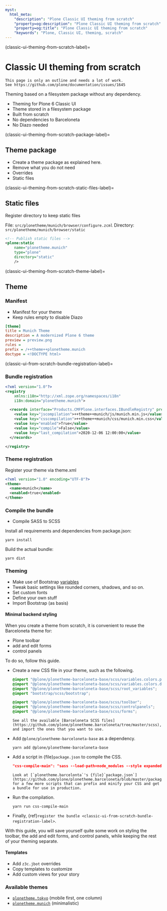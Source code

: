 ```yaml
---
myst:
  html_meta:
    "description": "Plone Classic UI theming from scratch"
    "property=og:description": "Plone Classic UI theming from scratch"
    "property=og:title": "Plone Classic UI theming from scratch"
    "keywords": "Plone, Classic UI, theming, scratch"
---
```


(classic-ui-theming-from-scratch-label)=

# Classic UI theming from scratch

```{todo}
This page is only an outline and needs a lot of work.
See https://github.com/plone/documentation/issues/1645
```

Theming based on a filesystem package without any dependency.

-   Theming for Plone 6 Classic UI
-   Theme stored in a filesystem package
-   Built from scratch
-   No dependencies to Barceloneta
-   No Diazo needed


(classic-ui-theming-from-scratch-package-label)=

## Theme package

-   Create a theme package as explained here.
-   Remove what you do not need
-   Overrides
-   Static files


(classic-ui-theming-from-scratch-static-files-label)=

## Static files

Register directory to keep static files

File: `src/plonetheme/munich/browser/configure.zcml`
Directory: `src/plonetheme/munich/browser/static`

```xml
<!-- Publish static files -->
<plone:static
    name="plonetheme.munich"
    type="plone"
    directory="static"
    />
```


(classic-ui-theming-from-scratch-theme-label)=

## Theme

### Manifest

-   Manifest for your theme
-   Keep rules empty to disable Diazo

```ini
[theme]
title = Munich Theme
description = A modernized Plone 6 theme
preview = preview.png
rules =
prefix = /++theme++plonetheme.munich
doctype = <!DOCTYPE html>
```

(classic-ui-from-scratch-bundle-registration-label)=

### Bundle registration

```xml
<?xml version="1.0"?>
<registry
    xmlns:i18n="http://xml.zope.org/namespaces/i18n"
    i18n:domain="plonetheme.munich">

  <records interface="Products.CMFPlone.interfaces.IBundleRegistry" prefix="plone.bundles/munich">
    <value key="jscompilation">++theme++munich/js/munich.min.js</value>
    <value key="csscompilation">++theme++munich/css/munich.min.css</value>
    <value key="enabled">True</value>
    <value key="compile">False</value>
    <value key="last_compilation">2020-12-06 12:00:00</value>
  </records>

</registry>
```

### Theme registration

Register your theme via theme.xml

```xml
<?xml version="1.0" encoding="UTF-8"?>
<theme>
  <name>munich</name>
  <enabled>true</enabled>
</theme>
```

### Compile the bundle

-   Compile SASS to SCSS

Install all requirements and dependencies from package.json:

```shell
yarn install
```

Build the actual bundle:

```shell
yarn dist
```


### Theming

-   Make use of Bootstrap [variables](https://github.com/twbs/bootstrap/blob/main/scss/_variables.scss)
-   Tweak basic settings like rounded corners, shadows, and so on.
-   Set custom fonts
-   Define your own stuff
-   Import Bootstrap (as basis)


#### Minimal backend styling

When you create a theme from scratch, it is convenient to reuse the Barceloneta theme for:

-   Plone toolbar
-   add and edit forms
-   control panels

To do so, follow this guide.

-   Create a new CSS file in your theme, such as the following.

    ```scss
    @import "@plone/plonetheme-barceloneta-base/scss/variables.colors.plone";
    @import "@plone/plonetheme-barceloneta-base/scss/variables.colors.dark.plone";
    @import "@plone/plonetheme-barceloneta-base/scss/root_variables";
    @import "bootstrap/scss/bootstrap";
    
    @import "@plone/plonetheme-barceloneta-base/scss/toolbar";
    @import "@plone/plonetheme-barceloneta-base/scss/controlpanels";
    @import "@plone/plonetheme-barceloneta-base/scss/forms";
    ```

    ```{tip}
    See all the available [Barceloneta SCSS files](https://github.com/plone/plonetheme.barceloneta/tree/master/scss), and import the ones that you want to use.
    ```

-   Add `@plone/plonetheme-barceloneta-base` as a dependency.

    ```shell
    yarn add @plone/plonetheme-barceloneta-base
    ```

-   Add a script in {file}`package.json` to compile the CSS.

    ```json
    "css-compile-main": "sass --load-path=node_modules --style expanded --source-map --embed-sources --no-error-css plone.scss:../static/plone.css"
    ```

    ```{tip}
    Look at [`plonetheme.barcelonta`'s {file}`package.json`](https://github.com/plone/plonetheme.barceloneta/blob/master/package.json) for a few more scripts that can prefix and minify your CSS and get a bundle for use in production.
    ```

-   Run the compilation.

    ```shell
    yarn run css-compile-main
    ```

-   Finally, {ref}`register the bundle <classic-ui-from-scratch-bundle-registration-label>`.

With this guide, you will save yourself quite some work on styling the toolbar, the add and edit forms, and control panels, while keeping the rest of your theming separate.


#### Templates

-   Add `z3c.jbot` overrides
-   Copy templates to customize
-   Add custom views for your story


### Available themes

-   [`plonetheme.tokyo`](https://github.com/collective/plonetheme.tokyo/) (mobile first, one column)
-   [`plonetheme.munich`](https://github.com/collective/plonetheme.munich/) (minimalistic)
